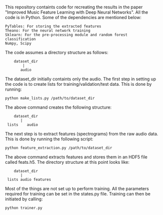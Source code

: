 This repository containts code for recreating the results in the paper "Improved Music Feature Learning with Deep Neural Networks". All the code is in Python. 
Some of the dependencies are mentioned below:
```
PyTables: For storing the extracted features
Theano: For the neural network training
Sklearn: For the pre-processing module and random forest classification
Numpy, Scipy
```

The code assumes a directory structure as follows:

```
	dataset_dir
    	|
	   audio 
```

The dataset_dir initially containts only the audio. The first step in setting up the code is to create lists for training/validation/test data. This is done by running:
```
python make_lists.py /path/to/dataset_dir
```
The above command creates the following structure:

```
	dataset_dir
       |
 lists    audio
```
The next step is to extract features (spectrograms) from the raw audio data. This is done by running the following script:
```
python feature_extraction.py /path/to/dataset_dir
```
The above command extracts features and stores them in an HDF5 file called feats.h5. The directory structure at this point looks like:
```
	dataset_dir
       |
 lists audio features
```

Most of the things are not set up to perform training. All the parameters required for training can be set in the states.py file. Training can then be initiated by calling:
```
python trainer.py
```